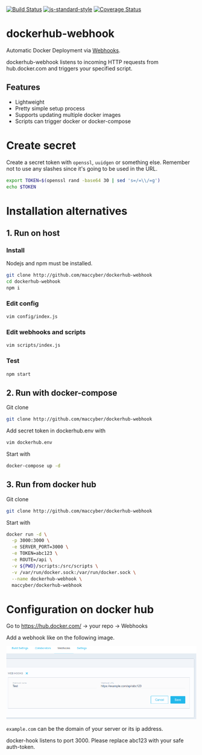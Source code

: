 [![Build Status](https://travis-ci.org/maccyber/dockerhub-webhook.svg?branch=master)](https://travis-ci.org/maccyber/dockerhub-webhook)
[![js-standard-style](https://img.shields.io/badge/code%20style-standard-brightgreen.svg?style=flat)](https://github.com/feross/standard)
[![Coverage Status](https://coveralls.io/repos/github/maccyber/dockerhub-webhook/badge.svg)](https://coveralls.io/github/maccyber/dockerhub-webhook)

# dockerhub-webhook

Automatic Docker Deployment via [Webhooks](https://docs.docker.com/docker-hub/builds/#webhooks).

dockerhub-webhook listens to incoming HTTP requests from hub.docker.com and triggers your specified script.

## Features

* Lightweight
* Pretty simple setup process
* Supports updating multiple docker images
* Scripts can trigger docker or docker-compose

# Create secret
Create a secret token with ``openssl``, ``uuidgen`` or something else. Remember not to use any slashes since it's going to be used in the URL.

```sh
export TOKEN=$(openssl rand -base64 30 | sed 's=/=\\/=g')
echo $TOKEN
```

# Installation alternatives

## 1. Run on host

### Install

Nodejs and npm must be installed.

```sh
git clone http://github.com/maccyber/dockerhub-webhook
cd dockerhub-webhook
npm i
```

### Edit config
```sh
vim config/index.js
```

### Edit webhooks and scripts
```sh
vim scripts/index.js
```

### Test
```sh
npm start
```

## 2. Run with docker-compose

Git clone
```sh
git clone http://github.com/maccyber/dockerhub-webhook
```

Add secret token in dockerhub.env with
```sh
vim dockerhub.env
```

Start with
```sh
docker-compose up -d
```

## 3. Run from docker hub

Git clone
```sh
git clone http://github.com/maccyber/dockerhub-webhook
```

Start with
```sh
docker run -d \
  -p 3000:3000 \
  -e SERVER_PORT=3000 \
  -e TOKEN=abc123 \
  -e ROUTE=/api \
  -v ${PWD}/scripts:/src/scripts \
  -v /var/run/docker.sock:/var/run/docker.sock \
  --name dockerhub-webhook \
  maccyber/dockerhub-webhook 
```

# Configuration on docker hub

Go to https://hub.docker.com/ -> your repo -> Webhooks

Add a webhook like on the following image.

![alt tag](dockerhook.png)

``example.com`` can be the domain of your server or its ip address.

docker-hook listens to port 3000. Please replace abc123 with your safe auth-token.
